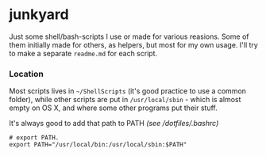 junkyard
========

Just some shell/bash-scripts I use or made for various reasions. Some of them initially made for others, as helpers, but most for my own usage. I'll try to make a separate `readme.md` for each script.

### Location

Most scripts lives in `~/ShellScripts` (it's good practice to use a common folder), while other scripts are put in `/usr/local/sbin` - which is almost empty on OS X, and where some other programs put their stuff.

It's always good to add that path to PATH _(see /dotfiles/.bashrc)_

	# export PATH.
	export PATH="/usr/local/bin:/usr/local/sbin:$PATH"
